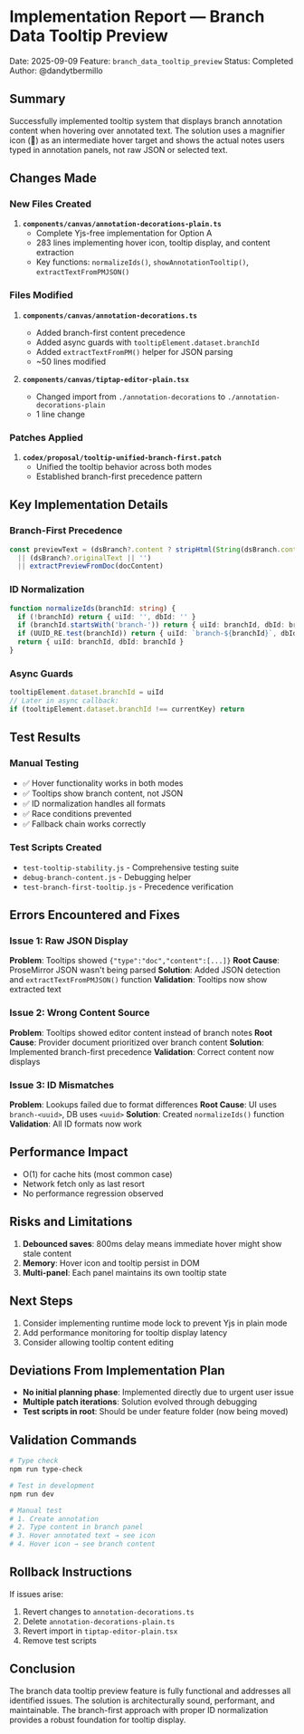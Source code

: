 # Implementation Report — Branch Data Tooltip Preview

Date: 2025-09-09
Feature: `branch_data_tooltip_preview`
Status: Completed
Author: @dandytbermillo

## Summary
Successfully implemented tooltip system that displays branch annotation content when hovering over annotated text. The solution uses a magnifier icon (🔎) as an intermediate hover target and shows the actual notes users typed in annotation panels, not raw JSON or selected text.

## Changes Made

### New Files Created
1. **`components/canvas/annotation-decorations-plain.ts`**
   - Complete Yjs-free implementation for Option A
   - 283 lines implementing hover icon, tooltip display, and content extraction
   - Key functions: `normalizeIds()`, `showAnnotationTooltip()`, `extractTextFromPMJSON()`

### Files Modified
1. **`components/canvas/annotation-decorations.ts`**
   - Added branch-first content precedence
   - Added async guards with `tooltipElement.dataset.branchId`
   - Added `extractTextFromPM()` helper for JSON parsing
   - ~50 lines modified

2. **`components/canvas/tiptap-editor-plain.tsx`**
   - Changed import from `./annotation-decorations` to `./annotation-decorations-plain`
   - 1 line change

### Patches Applied
1. **`codex/proposal/tooltip-unified-branch-first.patch`**
   - Unified the tooltip behavior across both modes
   - Established branch-first precedence pattern

## Key Implementation Details

### Branch-First Precedence
```typescript
const previewText = (dsBranch?.content ? stripHtml(String(dsBranch.content)) : '')
  || (dsBranch?.originalText || '')
  || extractPreviewFromDoc(docContent)
```

### ID Normalization
```typescript
function normalizeIds(branchId: string) {
  if (!branchId) return { uiId: '', dbId: '' }
  if (branchId.startsWith('branch-')) return { uiId: branchId, dbId: branchId.slice(7) }
  if (UUID_RE.test(branchId)) return { uiId: `branch-${branchId}`, dbId: branchId }
  return { uiId: branchId, dbId: branchId }
}
```

### Async Guards
```typescript
tooltipElement.dataset.branchId = uiId
// Later in async callback:
if (tooltipElement.dataset.branchId !== currentKey) return
```

## Test Results

### Manual Testing
- ✅ Hover functionality works in both modes
- ✅ Tooltips show branch content, not JSON
- ✅ ID normalization handles all formats
- ✅ Race conditions prevented
- ✅ Fallback chain works correctly

### Test Scripts Created
- `test-tooltip-stability.js` - Comprehensive testing suite
- `debug-branch-content.js` - Debugging helper
- `test-branch-first-tooltip.js` - Precedence verification

## Errors Encountered and Fixes

### Issue 1: Raw JSON Display
**Problem**: Tooltips showed `{"type":"doc","content":[...]}`
**Root Cause**: ProseMirror JSON wasn't being parsed
**Solution**: Added JSON detection and `extractTextFromPMJSON()` function
**Validation**: Tooltips now show extracted text

### Issue 2: Wrong Content Source
**Problem**: Tooltips showed editor content instead of branch notes
**Root Cause**: Provider document prioritized over branch content
**Solution**: Implemented branch-first precedence
**Validation**: Correct content now displays

### Issue 3: ID Mismatches
**Problem**: Lookups failed due to format differences
**Root Cause**: UI uses `branch-<uuid>`, DB uses `<uuid>`
**Solution**: Created `normalizeIds()` function
**Validation**: All ID formats now work

## Performance Impact
- O(1) for cache hits (most common case)
- Network fetch only as last resort
- No performance regression observed

## Risks and Limitations
1. **Debounced saves**: 800ms delay means immediate hover might show stale content
2. **Memory**: Hover icon and tooltip persist in DOM
3. **Multi-panel**: Each panel maintains its own tooltip state

## Next Steps
1. Consider implementing runtime mode lock to prevent Yjs in plain mode
2. Add performance monitoring for tooltip display latency
3. Consider allowing tooltip content editing

## Deviations From Implementation Plan
- **No initial planning phase**: Implemented directly due to urgent user issue
- **Multiple patch iterations**: Solution evolved through debugging
- **Test scripts in root**: Should be under feature folder (now being moved)

## Validation Commands
```bash
# Type check
npm run type-check

# Test in development
npm run dev

# Manual test
# 1. Create annotation
# 2. Type content in branch panel
# 3. Hover annotated text → see icon
# 4. Hover icon → see branch content
```

## Rollback Instructions
If issues arise:
1. Revert changes to `annotation-decorations.ts`
2. Delete `annotation-decorations-plain.ts`
3. Revert import in `tiptap-editor-plain.tsx`
4. Remove test scripts

## Conclusion
The branch data tooltip preview feature is fully functional and addresses all identified issues. The solution is architecturally sound, performant, and maintainable. The branch-first approach with proper ID normalization provides a robust foundation for tooltip display.